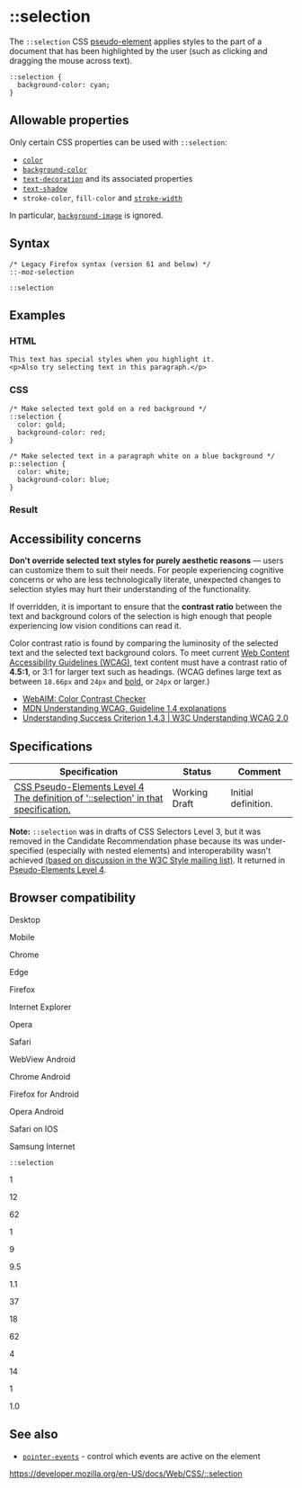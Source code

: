 # ::selection

The `::selection` CSS [pseudo-element](pseudo-elements) applies styles to the part of a document that has been highlighted by the user (such as clicking and dragging the mouse across text).

    ::selection {
      background-color: cyan;
    }

## Allowable properties

Only certain CSS properties can be used with `::selection`:

- [`color`](color)
- [`background-color`](background-color)
- [`text-decoration`](text-decoration) and its associated properties
- [`text-shadow`](text-shadow)
- <span class="page-not-created">`stroke-color`</span>, <span class="page-not-created">`fill-color`</span> and [`stroke-width`](https://developer.mozilla.org/en-US/docs/Web/SVG/Attribute/stroke-width)

In particular, [`background-image`](background-image) is ignored.

## Syntax

    /* Legacy Firefox syntax (version 61 and below) */
    ::-moz-selection

    ::selection

## Examples

### HTML

    This text has special styles when you highlight it.
    <p>Also try selecting text in this paragraph.</p>

### CSS

    /* Make selected text gold on a red background */
    ::selection {
      color: gold;
      background-color: red;
    }

    /* Make selected text in a paragraph white on a blue background */
    p::selection {
      color: white;
      background-color: blue;
    }

### Result

## Accessibility concerns

**Don't override selected text styles for purely aesthetic reasons** — users can customize them to suit their needs. For people experiencing cognitive concerns or who are less technologically literate, unexpected changes to selection styles may hurt their understanding of the functionality.

If overridden, it is important to ensure that the **contrast ratio** between the text and background colors of the selection is high enough that people experiencing low vision conditions can read it.

Color contrast ratio is found by comparing the luminosity of the selected text and the selected text background colors. To meet current [Web Content Accessibility Guidelines (WCAG)](https://www.w3.org/WAI/intro/wcag), text content must have a contrast ratio of **4.5:1**, or 3:1 for larger text such as headings. (WCAG defines large text as between `18.66px` and `24px` and [bold](font-weight), or `24px` or larger.)

- [WebAIM: Color Contrast Checker](https://webaim.org/resources/contrastchecker/)
- [MDN Understanding WCAG, Guideline 1.4 explanations](https://developer.mozilla.org/en-US/docs/Web/Accessibility/Understanding_WCAG/Perceivable#guideline_1.4_make_it_easier_for_users_to_see_and_hear_content_including_separating_foreground_from_background)
- [Understanding Success Criterion 1.4.3 | W3C Understanding WCAG 2.0](https://www.w3.org/TR/UNDERSTANDING-WCAG20/visual-audio-contrast-contrast.html)

## Specifications

<table><thead><tr class="header"><th>Specification</th><th>Status</th><th>Comment</th></tr></thead><tbody><tr class="odd"><td><a href="https://drafts.csswg.org/css-pseudo-4/#selectordef-selection">CSS Pseudo-Elements Level 4<br />
<span class="small">The definition of '::selection' in that specification.</span></a></td><td><span class="spec-wd">Working Draft</span></td><td>Initial definition.</td></tr></tbody></table>

**Note:** `::selection` was in drafts of CSS Selectors Level 3, but it was removed in the Candidate Recommendation phase because its was under-specified (especially with nested elements) and interoperability wasn't achieved [(based on discussion in the W3C Style mailing list)](https://lists.w3.org/Archives/Public/www-style/2008Oct/0268.html). It returned in [Pseudo-Elements Level 4](https://dev.w3.org/csswg/css-pseudo-4/).

## Browser compatibility

Desktop

Mobile

Chrome

Edge

Firefox

Internet Explorer

Opera

Safari

WebView Android

Chrome Android

Firefox for Android

Opera Android

Safari on IOS

Samsung Internet

`::selection`

1

12

62

1

9

9.5

1.1

37

18

62

4

14

1

1.0

## See also

- [`pointer-events`](pointer-events) - control which events are active on the element

<a href="https://developer.mozilla.org/en-US/docs/Web/CSS/::selection" class="_attribution-link">https://developer.mozilla.org/en-US/docs/Web/CSS/::selection</a>
